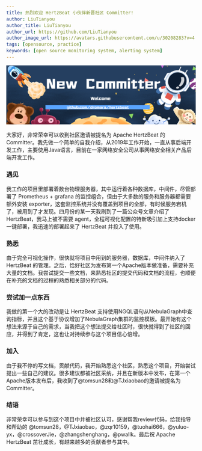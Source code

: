 ```yaml
---
title: 热烈欢迎 HertzBeat 小伙伴新晋社区 Committer!
author: LiuTianyou
author_title: LiuTianyou
author_url: https://github.com/LiuTianyou
author_image_url: https://avatars.githubusercontent.com/u/30208283?v=4
tags: [opensource, practice]
keywords: [open source monitoring system, alerting system]
---
```



![hertzBeat](/img/blog/new-committer.png)

大家好，非常荣幸可以收到社区邀请被提名为 Apache HertzBeat 的 Committer。我先做一个简单的自我介绍，从2019年工作开始，一直从事后端开发工作，主要使用Java语言，目前在一家网络安全公司从事网络安全相关产品后端开发工作。


### 遇见

我工作的项目里部署着数台物理服务器，其中运行着各种数据库，中间件，尽管部署了 Prometheus + grafana 的监控组合，但由于大多数的服务和服务器都需要额外安装 exporter，这套监控系统并没有覆盖到项目的全部，有时候服务宕机了，被用到了才发现。四月份的某一天我刷到了一篇公众号文章介绍了 HertzBeat，我马上被不需要 agent，全程可视化配置的特新吸引加上支持docker一键部署，我迅速的部署起来了 HertzBeat 并投入了使用。

### 熟悉

由于完全可视化操作，很快就将项目中用到的服务器，数据库，中间件纳入了 HertzBeat 的管理。之后，恰好社区为发布第一个Apache版本做准备，需要补充大量的文档。我尝试提交一些文档，来熟悉社区的提交代码和文档的流程，也顺便在补充的文档的过程的熟悉相关部分的代码。

### 尝试加一点东西

我做的第一个大的改动是让 HertzBeat 支持使用NGQL语句从NebulaGraph中查询指标，并且这个基于协议增加了NebulaGraph集群的监控模板。最开始有这个想法来源于自己的需求，当我把这个想法提交给社区时，很快就得到了社区的回应，并得到了肯定，这也让对持续参与这个项目信心倍增。

### 加入

由于我不停的写文档，贡献代码，我开始熟悉这个社区，熟悉这个项目，开始尝试提出一些自己的建议。很多建议都被社区采纳，并且在新版本中发布，在第一个Apache版本发布后，我收到了@tomsun28和@TJxiaobao的邀请被提名为Committer。

### 结语

非常荣幸可以参与到这个项目中并被社区认可，感谢帮我review代码，给我指导和帮助的 @tomsun28，@TJxiaobao，@zqr10159，@tuohai666，@yuluo-yx，@crossoverJie，@zhangshenghang，@pwallk。最后祝 Apache HertzBeat 茁壮成长，有越来越多的贡献者参与其中。
